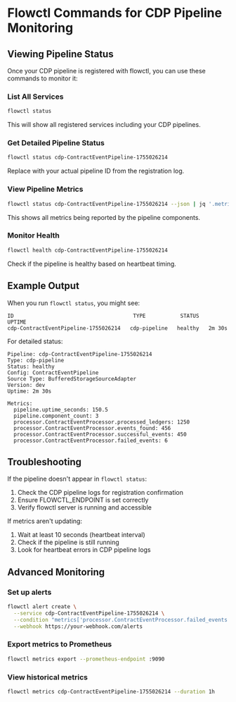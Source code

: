 # Flowctl Commands for CDP Pipeline Monitoring

## Viewing Pipeline Status

Once your CDP pipeline is registered with flowctl, you can use these commands to monitor it:

### List All Services
```bash
flowctl status
```
This will show all registered services including your CDP pipelines.

### Get Detailed Pipeline Status
```bash
flowctl status cdp-ContractEventPipeline-1755026214
```
Replace with your actual pipeline ID from the registration log.

### View Pipeline Metrics
```bash
flowctl status cdp-ContractEventPipeline-1755026214 --json | jq '.metrics'
```
This shows all metrics being reported by the pipeline components.

### Monitor Health
```bash
flowctl health cdp-ContractEventPipeline-1755026214
```
Check if the pipeline is healthy based on heartbeat timing.

## Example Output

When you run `flowctl status`, you might see:
```
ID                                      TYPE           STATUS    UPTIME
cdp-ContractEventPipeline-1755026214   cdp-pipeline   healthy   2m 30s
```

For detailed status:
```
Pipeline: cdp-ContractEventPipeline-1755026214
Type: cdp-pipeline
Status: healthy
Config: ContractEventPipeline
Source Type: BufferedStorageSourceAdapter
Version: dev
Uptime: 2m 30s

Metrics:
  pipeline.uptime_seconds: 150.5
  pipeline.component_count: 3
  processor.ContractEventProcessor.processed_ledgers: 1250
  processor.ContractEventProcessor.events_found: 456
  processor.ContractEventProcessor.successful_events: 450
  processor.ContractEventProcessor.failed_events: 6
```

## Troubleshooting

If the pipeline doesn't appear in `flowctl status`:
1. Check the CDP pipeline logs for registration confirmation
2. Ensure FLOWCTL_ENDPOINT is set correctly
3. Verify flowctl server is running and accessible

If metrics aren't updating:
1. Wait at least 10 seconds (heartbeat interval)
2. Check if the pipeline is still running
3. Look for heartbeat errors in CDP pipeline logs

## Advanced Monitoring

### Set up alerts
```bash
flowctl alert create \
  --service cdp-ContractEventPipeline-1755026214 \
  --condition "metrics['processor.ContractEventProcessor.failed_events'] > 100" \
  --webhook https://your-webhook.com/alerts
```

### Export metrics to Prometheus
```bash
flowctl metrics export --prometheus-endpoint :9090
```

### View historical metrics
```bash
flowctl metrics cdp-ContractEventPipeline-1755026214 --duration 1h
```